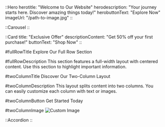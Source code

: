 ::Hero
herotitle: "Welcome to Our Website"
herodescription: "Your journey starts here. Discover amazing things today!"
herobuttonText: "Explore Now"
imageUrl: "/path-to-image.jpg"
::

::Carousel
::

::Card
title: "Exclusive Offer"
descriptionContent: "Get 50% off your first purchase!"
buttonText: "Shop Now"
::

#fullRowTitle
Explore Our Full Row Section

#fullRowDescription
This section features a full-width layout with centered content. Use this section to highlight important information.

#twoColumnTitle
Discover Our Two-Column Layout

#twoColumnDescription
This layout splits content into two columns. You can easily customize each column with text or images.

#twoColumnButton
Get Started Today

#twoColumnImage
![Custom Image](https://via.placeholder.com/300)

::Accordion
::
